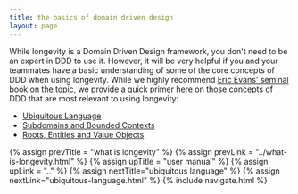 ```yaml
---
title: the basics of domain driven design
layout: page
---
```


While longevity is a Domain Driven Design framework, you don't need to
be an expert in DDD to use it. However, it will be very helpful if you
and your teammates have a basic understanding of some of the core
concepts of DDD when using longevity. While we highly recommend [Eric
Evans' seminal book on the
topic](http://www.amazon.com/gp/product/0321125215/ref=as_li_tl?ie=UTF8&camp=1789&creative=9325&creativeASIN=0321125215&linkCode=as2&tag=longevity-02-20&linkId=H6BVI2N7QYDHQWYU),
we provide a quick primer here on those concepts of DDD that are most
relevant to using longevity:

- [Ubiquitous Language](ubiquitous-language.html)
- [Subdomains and Bounded Contexts](ddd-basics/subdomains-and-bounded-contexts.html)
- [Roots, Entities and Value Objects](ddd-basics/roots-entities-and-value-objects.html)

{% assign prevTitle = "what is longevity" %}
{% assign prevLink = "../what-is-longevity.html" %}
{% assign upTitle = "user manual" %}
{% assign upLink = ".." %}
{% assign nextTitle="ubiquitous language" %}
{% assign nextLink="ubiquitous-language.html" %}
{% include navigate.html %}


